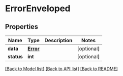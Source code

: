 # ErrorEnveloped

## Properties
Name | Type | Description | Notes
------------ | ------------- | ------------- | -------------
**data** | [**Error**](Error.md) |  | [optional] 
**status** | **int** |  | [optional] 

[[Back to Model list]](../README.md#documentation-for-models) [[Back to API list]](../README.md#documentation-for-api-endpoints) [[Back to README]](../README.md)


